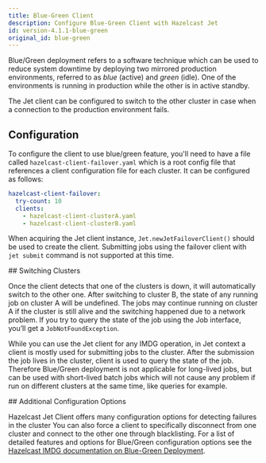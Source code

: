 ```yaml
---
title: Blue-Green Client
description: Configure Blue-Green Client with Hazelcast Jet
id: version-4.1.1-blue-green
original_id: blue-green
---
```


Blue/Green deployment refers to a software technique which can be used
to reduce system downtime by deploying two mirrored production
environments, referred to as _blue_ (active) and _green_ (idle). One of
the environments is running in production while the other is in active
standby.

The Jet client can be configured to switch to the other cluster in case
when a connection to the production environment fails.

## Configuration

To configure the client to use blue/green feature, you'll need to have a
file called `hazelcast-client-failover.yaml` which is a root config file
that references a client configuration file for each cluster. It can be
configured as follows:

```yaml
hazelcast-client-failover:
  try-count: 10
  clients:
    - hazelcast-client-clusterA.yaml
    - hazelcast-client-clusterB.yaml
```

When acquiring the Jet client instance, `Jet.newJetFailoverClient()`
should be used to create the client. Submitting jobs using the failover
client with `jet submit` command is not supported at this time.

## Switching Clusters

Once the client detects that one of the clusters is down, it will
automatically switch to the other one. After switching to cluster B, the
state of any running job on cluster A will be undefined. The jobs may
continue running on cluster A if the cluster is still alive and the
switching happened due to a network problem. If you try to query the
state of the job using the Job interface, you’ll get a
`JobNotFoundException`.

While you can use the Jet client for any IMDG operation, in Jet context
a client is mostly used for submitting jobs to the cluster. After the
submission the job lives in the cluster, client is used to query the
state of the job. Therefore Blue/Green deployment is not applicable for
long-lived jobs, but can be used with short-lived batch jobs which will
not cause any problem if run on different clusters at the same time,
like queries for example.

## Additional Configuration Options

Hazelcast Jet Client offers many configuration options for detecting
failures in the cluster You can also force a client to specifically
disconnect from one cluster and connect to the other one through
blacklisting. For a list of detailed features and options for Blue/Green
configuration options see the
[Hazelcast IMDG documentation on Blue-Green Deployment](https://docs.hazelcast.org/docs/4.0.1/manual/html-single/index.html#blue-green-deployment-and-disaster-recovery).
